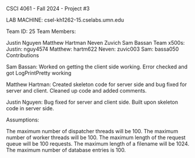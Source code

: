 CSCI 4061 - Fall 2024 - Project #3

LAB MACHINE: csel-kh1262-15.cselabs.umn.edu

Team ID: 25 Team Members:

Justin Nguyen
Matthew Hartman
Neven Zuvich
Sam Bassan Team x500s:
Justin: nguy4574
Matthew: hartm622
Neven: zuvic003
Sam: bassa050
Contributions

Sam Bassan: Worked on getting the client side working. Error checked and got LogPrintPretty working

Matthew Hartman: Created skeleton code for server side and bug fixed for server and client. Cleaned up code and added comments.

Justin Nguyen: Bug fixed for server and client side. Built upon skeleton code in server side.

Assumptions:

The maximum number of dispatcher threads will be 100.
The maximum number of worker threads will be 100.
The maximum length of the request queue will be 100 requests.
The maximum length of a filename will be 1024.
The maximum number of database entries is 100.


